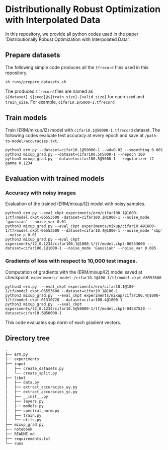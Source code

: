 
# Distributionally Robust Optimization with Interpolated Data
In this repository, we provide all python codes used in the paper 'Distributionally Robust Optimization with Interpolated Data'.

## Prepare datasets
The following simple code produces all the `tfrecord` files used in this repository.
```
sh runs/prepare_datasets.sh
```
The produced `tfrecord` files are named as `${dataset}.${seed}@${train_size}-{valid_size}` for each `seed` and `train_size`. For example, `cifar10.1@5000-1.tfrecord`

## Train models
Train (ERM/mixup/l2) model with `cifar10.1@50000-1.tfrecord` dataset. The following codes evaluate test accuracy at every epoch and save at `/path-to-model/accuracies.txt`. 
```
python3 erm.py --dataset=cifar10.1@50000-1 --wd=0.02 --smoothing 0.001
python3 mixup_grad.py --dataset=cifar100.5@5000-1 --nepoch 100
python3 mixup_grad.py --dataset=cifar100.5@5000-1 --regularizer l2 --gamma 0.1234
```

<!---This code creates `./experiments/erm/cifar10.1@50000-1/tf, args` directory and save model checkpoints and arguments. In addition, this code also saves train, validation and test accuracy on each epochs at `./experiments/erm/cifar10.1@50000-1/accuracies.txt`--->
<!---This code creates `./experiments/mixup/cifar100.1@5000-1/tf, args` directory and save model checkpoints and arguments. In addition, this code also saves train, validation and test accuracy on each epochs at `./experiments/mixup/cifar100.1@5000-1/accuracies.txt`--->
<!---This code creates `./experiments/l2_0.1234/cifar100.1@5000-1/tf, args` directory and save model checkpoints and arguments. In addition, this code also saves train, validation and test accuracy on each epochs at `./experiments/l2_0.1234/cifar100.1@5000-1/accuracies.txt`--->

## Evaluation with trained models
### Accuracy with noisy images

Evaluation of the trained (ERM/mixup/l2) model with noisy samples. 
```
python3 erm.py --eval_ckpt experiments/erm/cifar100.1@1000-1/tf/model.ckpt-06553600 -dataset=cifar100.1@1000-1 --noise_mode 'gaussian' --noise_var 0.01
python3 mixup_grad.py --eval_ckpt experiments/mixup/cifar10.4@1000-1/tf/model.ckpt-06553600 --dataset=cifar10.4@1000-1 --noise_mode 's&p' --noise_p 0.01
python3 mixup_grad.py --eval_ckpt experiments/l2_0.1234/cifar100.1@1000-1/tf/model.ckpt-06553600 --dataset=cifar100.1@1000-1 --noise_mode 'Gaussian' --noise_var 0.005
```
<!---This code evaluates accuracy using train, valid and test images affected by Gaussian noise with sigma=0.01, and save at `./experiments/erm/cifar100.1@1000-1/noise.txt`--->


### Gradients of loss with respect to 10,000 test images.
Computation of gradients with the (ERM/mixup/l2) model saved at checkpoint: `experiments/-model-/cifar10.1@100-1/tf/model.ckpt-06553600`
```
python3 erm.py  --eval_ckpt experiments/erm/cifar10.1@100-1/tf/model.ckpt-06553600 --dataset=cifar10.1@100-1
python3 mixup_grad.py  --eval_ckpt experiments/mixup/cifar100.4@1000-1/tf/model.ckpt-01310720 --dataset=cifar100.4@1000-1
python3 mixup_grad.py  --eval_ckpt experiments/l2_0.1234/cifar10.5@50000-1/tf/model.ckpt-04587520 --dataset=cifar10.5@50000-1
```
This code evaluates sup norm of each gradient vectors.

<!---
Example 2. Evaluation with the mixup model saved at checkpoint: `experiments/mixup/cifar100.4@1000-1/tf/model.ckpt-01310720`
```
CUDA_VISIBLE_DEVICES=0 python3 mixup_grad.py  --eval_ckpt experiments/mixup/cifar100.4@1000-1/tf/model.ckpt-01310720 --dataset=cifar100.4@1000-1
```
This code evaluates sup norm of each gradient vectors and save at `./experiments/mixup/cifar100.4@1000-1/gradients-01310720.txt`

Example 3. Evaluation with the l2 (gamma=0.1234) model saved at checkpoint: `experiments/l2_0.1234/cifar10.5@50000-1/tf/model.ckpt-04587520`
```
CUDA_VISIBLE_DEVICES=0 python3 mixup_grad.py  --eval_ckpt experiments/l2_0.1234/cifar10.5@50000-1/tf/model.ckpt-04587520 --dataset=cifar10.5@50000-1
```
This code evaluates sup norm of each gradient vectors and save at `./experiments/l2_0.1234/cifar10.5@50000-1/gradients-04587520.txt`
--->

## Directory tree

```bash
.
├── erm.py
├── experiments
├── input
│   ├── create_datasets.py
│   └── create_split.py
├── libml
│   ├── data.py
│   ├── extract_accuracies_wy.py
│   ├── extract_accuracies_yc.py
│   ├── __init__.py
│   ├── layers.py
│   ├── models.py
│   ├── spectral_norm.py
│   ├── train.py
│   └── utils.py
├── mixup_grad.py
├── notebook
├── README.md
├── requirements.txt
└── runs
```
